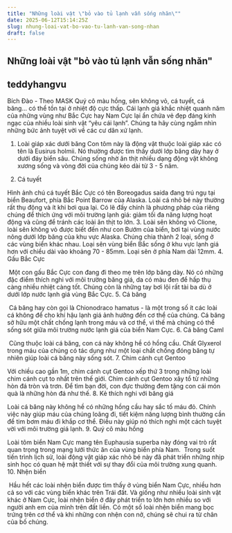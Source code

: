```yaml
---
title: "Những loài vật \"bỏ vào tủ lạnh vẫn sống nhăn\""
date: 2025-06-12T15:14:25Z
slug: nhung-loai-vat-bo-vao-tu-lanh-van-song-nhan
draft: false
---
```


## Những loài vật "bỏ vào tủ lạnh vẫn sống nhăn"

## teddyhangvu

Bích Đào - Theo MASK
Quý cô màu hồng, sên không vỏ, cá tuyết, cá băng... có thể tồn tại ở nhiệt độ cực thấp.
Cái lạnh giá khắc nhiệt quanh năm của những vùng như Bắc Cực hay Nam Cực lại ẩn chứa vẻ đẹp đáng kinh ngạc của nhiều loài sinh vật “yêu cái lạnh”. Chúng ta hãy cùng ngắm nhìn những bức ảnh tuyệt vời về các cư dân xứ lạnh.
1. Loài giáp xác dưới băng
​Con tôm này là động vật thuộc loài giáp xác có tên là Eusirus holmii. Nó thường được tìm thấy dưới lớp băng dày hay ở dưới đáy biển sâu. Chúng sống nhờ ăn thịt nhiều dạng động vật không xương sống và vòng đời của chúng kéo dài từ 3 - 5 năm.

2. Cá tuyết

Hình ảnh chú cá tuyết Bắc Cực có tên Boreogadus saida đang trú ngụ tại biển Beaufort, phía Bắc Point Barrow của Alaska. Loài cá nhỏ bé này thường rất thụ động và ít khi bơi qua lại. 
​Có lẽ đấy chính là phương pháp của riêng chúng để thích ứng với môi trường lạnh giá: giảm tối đa năng lượng hoạt động và cũng để tránh các loài ăn thịt to lớn.
3. Loài sên không vỏ 
​Clione, loài sên không vỏ được biết đến như con Bướm của biển, bơi tại vùng nước nông dưới lớp băng của khu vực Alaska. 
Chúng chia thành 2 loại, sống ở các vùng biển khác nhau. Loại sên vùng biển Bắc sống ở khu vực lạnh giá hơn với chiều dài vào khoảng 70 - 85mm. Loại sên ở phía Nam dài 12mm. 
4. Gấu Bắc Cực

​
Một con gấu Bắc Cực con đang đi theo mẹ trên lớp băng dày. Nó có những đặc điểm thích nghi với môi trường băng giá, da có màu đen để hấp thụ càng nhiều nhiệt càng tốt. Chúng còn là những tay bơi lội rất tài ba dù ở dưới lớp nước lạnh giá vùng Bắc Cực.
5. Cá băng

​
Cá băng hay còn gọi là Chionodraco hamatus - là một trong số ít các loài cá không để cho khí hậu lạnh giá ảnh hưởng đến cơ thể của chúng. Cá băng sở hữu một chất chống lạnh trong máu và cơ thể, vì thế mà chúng có thể sống sót giữa môi trường nước lạnh giá của biển Nam Cực.
6. Cá băng Caml 

​
Cũng thuộc loài cá băng, con cá này không hề có hồng cầu. Chất Glyxerol trong máu của chúng có tác dụng như một loại chất chống đóng băng tự nhiên giúp loài cá băng này sống sót.
7. Chim cánh cụt Gentoo

​Với chiều cao gần 1m, chim cánh cụt Gentoo xếp thứ 3 trong những loài chim cánh cụt to nhất trên thế giới. Chim cánh cụt Gentoo xây tổ từ những hòn đá tròn và trơn. Để tìm bạn đời, con đực thường đem tặng con cái món quà là những hòn đá như thế.
8. Kẻ thích nghi với băng giá

​Loài cá băng này không hề có những hồng cầu hay sắc tố máu đỏ. Chính việc này giúp máu của chúng loãng đi, tiết kiệm năng lượng bình thường cần để tim bơm máu đi khắp cơ thể. Điều này giúp nó thích nghi một cách tuyệt vời với môi trường giá lạnh.
9. Quý cô màu hồng

Loài tôm biển Nam Cực mang tên Euphausia superba này đóng vai trò rất quan trọng trong mạng lưới thức ăn của vùng biển phía Nam. 
​
Trong suốt tiến trình lịch sử, loài động vật giáp xác nhỏ bé này đã phát triển những nhịp sinh học có quan hệ mật thiết với sự thay đổi của môi trường xung quanh.
10. Nhện biển

​
Hầu hết các loài nhện biển được tìm thấy ở vùng biển Nam Cực, nhiều hơn cả so với các vùng biển khác trên Trái đất. 
Và giống như nhiều loài sinh vật khác ở Nam Cực, loài nhện biển ở đây phát triển to lớn hơn nhiều so với người anh em của mình trên đất liền. 
Có một số loài nhện biển mang bọc trứng trên cơ thể và khi những con nhện con nở, chúng sẽ chui ra từ chân của bố chúng.